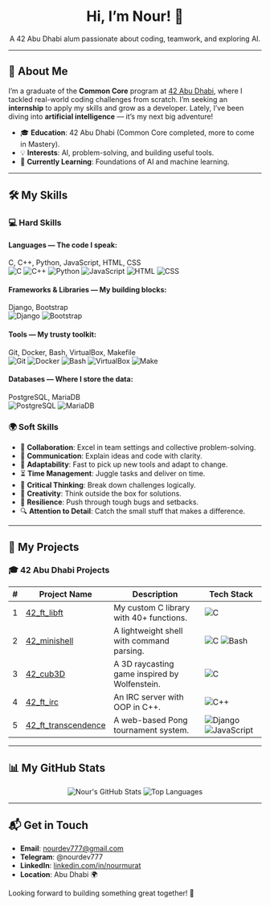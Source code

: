<div align="center">
  <h1>Hi, I’m Nour! 👋</h1>
  <p>A 42 Abu Dhabi alum passionate about coding, teamwork, and exploring AI.</p>
</div>

---

## 🌟 About Me
I’m a graduate of the **Common Core** program at [42 Abu Dhabi](https://42abudhabi.ae/), where I tackled real-world coding challenges from scratch. I’m seeking an **internship** to apply my skills and grow as a developer. Lately, I’ve been diving into **artificial intelligence** — it’s my next big adventure!

- 🎓 **Education**: 42 Abu Dhabi (Common Core completed, more to come in Mastery).
- 💡 **Interests**: AI, problem-solving, and building useful tools.
- 🌱 **Currently Learning**: Foundations of AI and machine learning.

---

## 🛠️ My Skills

### 💻 Hard Skills
#### **Languages** — The code I speak:
C, C++, Python, JavaScript, HTML, CSS  
![C](https://img.shields.io/badge/-C-A8B9CC?style=flat&logo=c&logoColor=white) ![C++](https://img.shields.io/badge/-C++-00599C?style=flat&logo=c%2B%2B&logoColor=white) ![Python](https://img.shields.io/badge/-Python-3776AB?style=flat&logo=python&logoColor=white) ![JavaScript](https://img.shields.io/badge/-JavaScript-F7DF1E?style=flat&logo=javascript&logoColor=black) ![HTML](https://img.shields.io/badge/-HTML-E34F26?style=flat&logo=html5&logoColor=white) ![CSS](https://img.shields.io/badge/-CSS-1572B6?style=flat&logo=css3&logoColor=white)  

#### **Frameworks & Libraries** — My building blocks:
Django, Bootstrap  
![Django](https://img.shields.io/badge/-Django-092E20?style=flat&logo=django&logoColor=white) ![Bootstrap](https://img.shields.io/badge/-Bootstrap-7952B3?style=flat&logo=bootstrap&logoColor=white)  

#### **Tools** — My trusty toolkit:
Git, Docker, Bash, VirtualBox, Makefile  
![Git](https://img.shields.io/badge/-Git-F05032?style=flat&logo=git&logoColor=white) ![Docker](https://img.shields.io/badge/-Docker-2496ED?style=flat&logo=docker&logoColor=white) ![Bash](https://img.shields.io/badge/-Bash-4EAA25?style=flat&logo=gnu-bash&logoColor=white) ![VirtualBox](https://img.shields.io/badge/-VirtualBox-183A61?style=flat&logo=virtualbox&logoColor=white) ![Make](https://img.shields.io/badge/-Make-FF5733?style=flat&logo=gnu&logoColor=white)  

#### **Databases** — Where I store the data:
PostgreSQL, MariaDB  
![PostgreSQL](https://img.shields.io/badge/-PostgreSQL-336791?style=flat&logo=postgresql&logoColor=white) ![MariaDB](https://img.shields.io/badge/-MariaDB-003545?style=flat&logo=mariadb&logoColor=white)  

### 🌍 Soft Skills
- 🌟 **Collaboration**: Excel in team settings and collective problem-solving.  
- 💬 **Communication**: Explain ideas and code with clarity.  
- 🔄 **Adaptability**: Fast to pick up new tools and adapt to change.  
- ⏳ **Time Management**: Juggle tasks and deliver on time.  
- 🧠 **Critical Thinking**: Break down challenges logically.  
- 🎨 **Creativity**: Think outside the box for solutions.  
- 💪 **Resilience**: Push through tough bugs and setbacks.  
- 🔍 **Attention to Detail**: Catch the small stuff that makes a difference.  

---

## 🚀 My Projects

### 🎓 42 Abu Dhabi Projects
| # | Project Name                | Description                                    | Tech Stack |
|---|-----------------------------|------------------------------------------------|------------|
| 1 | [42_ft_libft](https://github.com/nourdev777/42_ft_libft) | My custom C library with 40+ functions. | ![C](https://img.shields.io/badge/-C-A8B9CC?style=flat&logo=c&logoColor=white) |
| 2 | [42_minishell](https://github.com/nourdev777/42_minishell) | A lightweight shell with command parsing. | ![C](https://img.shields.io/badge/-C-A8B9CC?style=flat&logo=c&logoColor=white) ![Bash](https://img.shields.io/badge/-Bash-4EAA25?style=flat&logo=gnu-bash&logoColor=white) |
| 3 | [42_cub3D](https://github.com/nourdev777/42_cub3D) | A 3D raycasting game inspired by Wolfenstein. | ![C](https://img.shields.io/badge/-C-A8B9CC?style=flat&logo=c&logoColor=white) |
| 4 | [42_ft_irc](https://github.com/nourdev777/42_ft_irc) | An IRC server with OOP in C++. | ![C++](https://img.shields.io/badge/-C++-00599C?style=flat&logo=c%2B%2B&logoColor=white) |
| 5 | [42_ft_transcendence](https://github.com/nourdev777/42_ft_transcendence) | A web-based Pong tournament system. | ![Django](https://img.shields.io/badge/-Django-092E20?style=flat&logo=django&logoColor=white) ![JavaScript](https://img.shields.io/badge/-JavaScript-F7DF1E?style=flat&logo=javascript&logoColor=black) |

---

## 📊 My GitHub Stats
<div align="center">
  <img src="https://github-readme-stats.vercel.app/api?username=nourdev777&show_icons=true&theme=radical" alt="Nour's GitHub Stats" />
  <img src="https://github-readme-stats.vercel.app/api/top-langs/?username=nourdev777&layout=compact&theme=radical" alt="Top Languages" />
</div>

---

## 📬 Get in Touch
- **Email**: [nourdev777@gmail.com](mailto:nourdev777@gmail.com)  
- **Telegram**: @nourdev777  
- **LinkedIn**: [linkedin.com/in/nourmurat](https://linkedin.com/in/nourmurat)  
- **Location**: Abu Dhabi 🌍  

Looking forward to building something great together! 🚀


<!--
**nourdev777/nourdev777** is a ✨ _special_ ✨ repository because its `README.md` (this file) appears on your GitHub profile.

Here are some ideas to get you started:

- 🔭 I’m currently working on ...
- 🌱 I’m currently learning ...
- 👯 I’m looking to collaborate on ...
- 🤔 I’m looking for help with ...
- 💬 Ask me about ...
- 📫 How to reach me: ...
- 😄 Pronouns: ...
- ⚡ Fun fact: ...
-->
